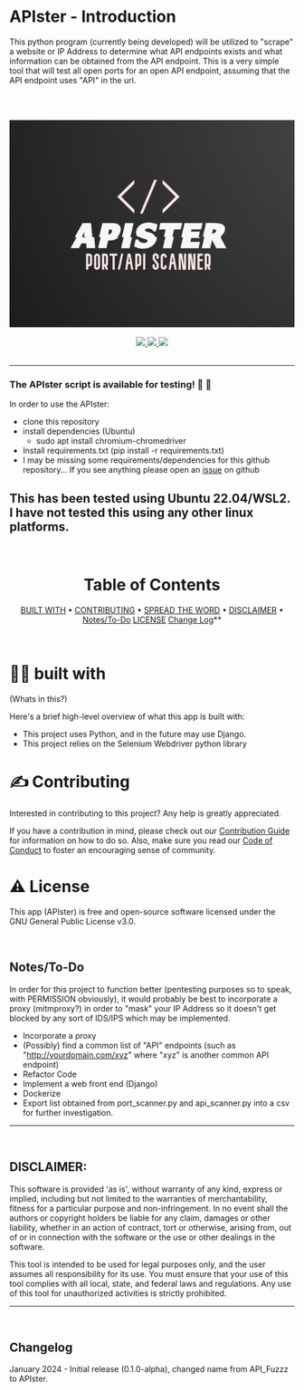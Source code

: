 # APIster - Introduction
This python program (currently being developed) will be utilized to "scrape" a website or IP Address to determine what API endpoints exists and what information can be obtained from the API endpoint. This is a very simple tool that will test all open ports for an open API endpoint, assuming that the API endpoint uses "API" in the url. 

<br />
<br />



<div align='center'>

![APIster](https://github.com/initcyber/APIster/blob/main/logo.png)

<a href='https://github.com/initcyber/APIster/releases'>
  
<img src='https://img.shields.io/github/v/release/initcyber/APIster?color=%23FDD835&label=version&style=for-the-badge'>
  
</a>
  
<a href='https://github.com/initcyber/APIster/blob/main/LICENSE'>
  
<img src='https://img.shields.io/github/license/initcyber/APIster?style=for-the-badge'>

</a>

<a href="https://github.com/initcyber/APIster/pulls">

<img src="https://img.shields.io/badge/PRs-welcome-red?style=for-the-badge">

</a>
  

  
</div>

<br />

---

### The APIster script is available for testing! 🥳 🚀

In order to use the APIster:
- clone this repository
- install dependencies (Ubuntu)
  - sudo apt install chromium-chromedriver
- Install requirements.txt (pip install -r requirements.txt)
- I may be missing some requirements/dependencies for this github repository... If you see anything please open an [issue](https://github.com/initcyber/APIster/issues) on github

This has been tested using Ubuntu 22.04/WSL2. I have not tested this using any other linux platforms.
---

<br />

<div align="center">

# Table of Contents

[BUILT WITH](https://github.com/initcyber/APIster#-built-with) • 
[CONTRIBUTING](https://github.com/initcyber/APIster#%EF%B8%8F-contributing) • 
[SPREAD THE WORD](https://github.com/initcyber/APIster#-spread-the-word) • 
[DISCLAIMER](https://github.com/initcyber/APIster#-disclaimer) •
[Notes/To-Do](https://github.com/initcyber/APIster#-notes)
[LICENSE](https://github.com/initcyber/APIster#%EF%B8%8F-license)
[Change Log](https://github.com/initcyber/APIster#-changelog)**

</div>

<br />


# 👨‍💻 built with
(Whats in this?)

Here's a brief high-level overview of what this app is built with:

- This project uses Python, and in the future may use Django. 
- This project relies on the Selenium Webdriver python library 

# ✍️ Contributing

Interested in contributing to this project? Any help is greatly appreciated.

If you have a contribution in mind, please check out our [Contribution Guide](https://github.com/initcyber/APIster/wiki/Contribution-Guide) for information on how to do so. Also, make sure you read our [Code of Conduct](https://github.com/initcyber/APIster/wiki/Code-of-Conduct) to foster an encouraging sense of community.

# ⚠️ License

This app (APIster) is free and open-source software licensed under the GNU General Public License v3.0.

<br />

## Notes/To-Do
In order for this project to function better (pentesting purposes so to speak, with PERMISSION obviously), it would probably be best to incorporate a proxy (mitmproxy?) in order to "mask" your IP Address so it doesn't get blocked by any sort of IDS/IPS which may be implemented.

- Incorporate a proxy
- (Possibly) find a common list of "API" endpoints (such as "http://yourdomain.com/xyz" where "xyz" is another common API endpoint)
- Refactor Code
- Implement a web front end (Django)
- Dockerize
- Export list obtained from port_scanner.py and api_scanner.py into a csv for further investigation.

---

<br />

## DISCLAIMER:

This software is provided 'as is', without warranty of any kind, express or implied, including but not limited to the warranties of merchantability, fitness for a particular purpose and non-infringement. In no event shall the authors or copyright holders be liable for any claim, damages or other liability, whether in an action of contract, tort or otherwise, arising from, out of or in connection with the software or the use or other dealings in the software.

This tool is intended to be used for legal purposes only, and the user assumes all responsibility for its use. You must ensure that your use of this tool complies with all local, state, and federal laws and regulations. Any use of this tool for unauthorized activities is strictly prohibited.

---

<br />

## Changelog

January 2024 - Initial release (0.1.0-alpha), changed name from API_Fuzzz to APIster.
